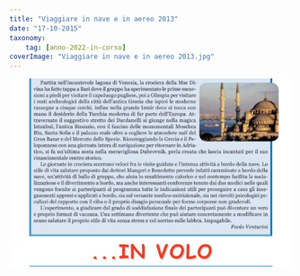 ```yaml
---
title: "Viaggiare in nave e in aereo 2013"
date: "17-10-2015"
taxonomy: 
    tag: [anno-2022-in-corso]
coverImage: "Viaggiare in nave e in aereo 2013.jpg"
---
```


![Viaggiare in nave e in aereo 2013](images/Viaggiare%20in%20nave%20e%20in%20aereo%202013.jpg)
